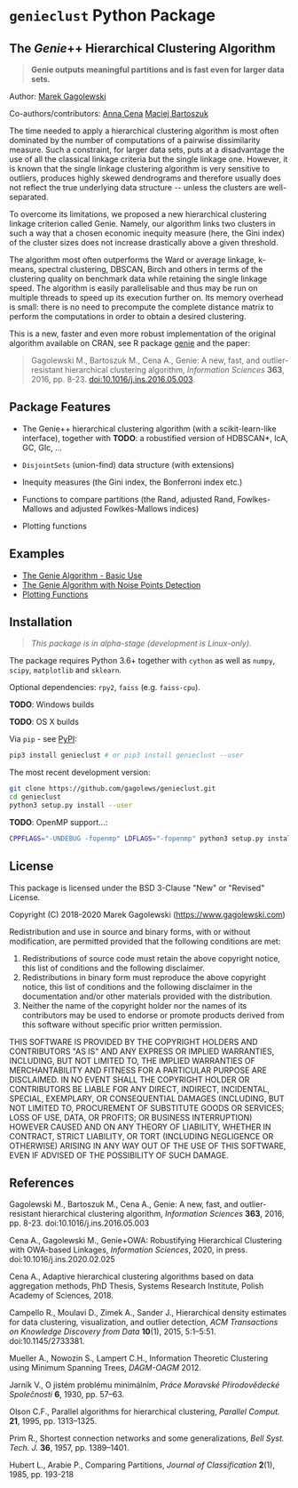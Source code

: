 `genieclust` Python Package
===========================



The *Genie*++ Hierarchical Clustering Algorithm
-----------------------------------------------

> **Genie outputs meaningful partitions and is fast even for larger data sets.**



Author: [Marek Gagolewski](https://www.gagolewski.com)

Co-authors/contributors:
[Anna Cena](https://cena.rexamine.com)
[Maciej Bartoszuk](https://bartoszuk.rexamine.com)

The time needed to apply a hierarchical clustering algorithm is most
often dominated by the number of computations of a pairwise
dissimilarity measure. Such a constraint, for larger data sets, puts at
a disadvantage the use of all the classical linkage criteria but the
single linkage one. However, it is known that the single linkage
clustering algorithm is very sensitive to outliers, produces highly
skewed dendrograms and therefore usually does not reflect the true
underlying data structure -- unless the clusters are well-separated.

To overcome its limitations, we proposed a new hierarchical clustering
linkage criterion called Genie. Namely, our algorithm links two clusters
in such a way that a chosen economic inequity measure (here, the Gini
index) of the cluster sizes does not increase drastically above a given
threshold.

The algorithm most often outperforms the Ward or average linkage, k-means,
spectral clustering, DBSCAN, Birch and others in terms of the
clustering quality on benchmark data while retaining the single linkage speed.
The algorithm is easily parallelisable and thus may be run on multiple
threads to speed up its execution further on. Its memory overhead is
small: there is no need to precompute the complete distance matrix to
perform the computations in order to obtain a desired clustering.

This is a new, faster and even more robust implementation of the
original algorithm available on CRAN, see R package
[genie](http://www.gagolewski.com/software/genie/) and the paper:

> Gagolewski M., Bartoszuk M., Cena A., Genie: A new, fast, and
> outlier-resistant hierarchical clustering algorithm, *Information
> Sciences* **363**, 2016, pp. 8-23.
> [doi:10.1016/j.ins.2016.05.003](http://dx.doi.org/10.1016/j.ins.2016.05.003).




Package Features
----------------

-   The Genie++ hierarchical clustering algorithm (with a scikit-learn-like
    interface), together with **TODO**: a robustified version of
    HDBSCAN\*, IcA, GC, GIc, ...

-   `DisjointSets` (union-find) data structure (with extensions)

-   Inequity measures (the Gini index, the Bonferroni index
    etc.)

-   Functions to compare partitions (the Rand,
    adjusted Rand, Fowlkes-Mallows and adjusted Fowlkes-Mallows indices)

-   Plotting functions




Examples
--------

-   [The Genie Algorithm - Basic Use](https://github.com/gagolews/genieclust/blob/master/notebooks/example_genie_basic.ipynb)
-   [The Genie Algorithm with Noise Points Detection](https://github.com/gagolews/genieclust/blob/master/notebooks/example_noisy.ipynb)
-   [Plotting Functions](https://github.com/gagolews/genieclust/blob/master/notebooks/example_plots.ipynb)



Installation
------------

> *This package is in alpha-stage (development is Linux-only).*

The package requires Python 3.6+ together with `cython` as well as
`numpy`, `scipy`, `matplotlib` and `sklearn`.

Optional dependencies: `rpy2`, `faiss` (e.g. `faiss-cpu`).

**TODO**: Windows builds

**TODO**: OS X builds

Via `pip` - see [PyPI](https://pypi.org/project/genieclust/):

```bash
pip3 install genieclust # or pip3 install genieclust --user
```


The most recent development version:

```bash
git clone https://github.com/gagolews/genieclust.git
cd genieclust
python3 setup.py install --user
```



**TODO**: OpenMP support...:

```bash
CPPFLAGS="-UNDEBUG -fopenmp" LDFLAGS="-fopenmp" python3 setup.py install --user
```




License
-------

This package is licensed under the BSD 3-Clause "New" or "Revised"
License.

Copyright (C) 2018-2020 Marek Gagolewski (https://www.gagolewski.com)

Redistribution and use in source and binary forms, with or without
modification, are permitted provided that the following conditions are
met:

1.  Redistributions of source code must retain the above copyright
    notice, this list of conditions and the following disclaimer.
2.  Redistributions in binary form must reproduce the above copyright
    notice, this list of conditions and the following disclaimer in the
    documentation and/or other materials provided with the distribution.
3.  Neither the name of the copyright holder nor the names of its
    contributors may be used to endorse or promote products derived from
    this software without specific prior written permission.

THIS SOFTWARE IS PROVIDED BY THE COPYRIGHT HOLDERS AND CONTRIBUTORS \"AS
IS\" AND ANY EXPRESS OR IMPLIED WARRANTIES, INCLUDING, BUT NOT LIMITED
TO, THE IMPLIED WARRANTIES OF MERCHANTABILITY AND FITNESS FOR A
PARTICULAR PURPOSE ARE DISCLAIMED. IN NO EVENT SHALL THE COPYRIGHT
HOLDER OR CONTRIBUTORS BE LIABLE FOR ANY DIRECT, INDIRECT, INCIDENTAL,
SPECIAL, EXEMPLARY, OR CONSEQUENTIAL DAMAGES (INCLUDING, BUT NOT LIMITED
TO, PROCUREMENT OF SUBSTITUTE GOODS OR SERVICES; LOSS OF USE, DATA, OR
PROFITS; OR BUSINESS INTERRUPTION) HOWEVER CAUSED AND ON ANY THEORY OF
LIABILITY, WHETHER IN CONTRACT, STRICT LIABILITY, OR TORT (INCLUDING
NEGLIGENCE OR OTHERWISE) ARISING IN ANY WAY OUT OF THE USE OF THIS
SOFTWARE, EVEN IF ADVISED OF THE POSSIBILITY OF SUCH DAMAGE.




References
----------

Gagolewski M., Bartoszuk M., Cena A.,
Genie: A new, fast, and outlier-resistant hierarchical clustering algorithm,
*Information Sciences* **363**, 2016, pp. 8-23.
doi:10.1016/j.ins.2016.05.003

Cena A., Gagolewski M.,
Genie+OWA: Robustifying Hierarchical Clustering with OWA-based Linkages,
*Information Sciences*, 2020,
in press. doi:10.1016/j.ins.2020.02.025

Cena A.,
Adaptive hierarchical clustering algorithms based on data aggregation methods,
PhD Thesis, Systems Research Institute, Polish Academy of Sciences, 2018.

Campello R., Moulavi D., Zimek A., Sander J.,
Hierarchical density estimates for data clustering, visualization, and outlier detection,
*ACM Transactions on Knowledge Discovery from Data* **10**(1), 2015, 5:1–5:51.
doi:10.1145/2733381.

Mueller A., Nowozin S., Lampert C.H.,
Information Theoretic Clustering using Minimum Spanning Trees,
*DAGM-OAGM* 2012.

Jarník V., O jistém problému minimálním,
*Práce Moravské Přírodovědecké Společnosti* **6**, 1930, pp. 57–63.

Olson C.F., Parallel algorithms for hierarchical clustering,
*Parallel Comput.* **21**, 1995, pp. 1313–1325.

Prim R., Shortest connection networks and some generalizations,
*Bell Syst. Tech. J.* **36**, 1957, pp. 1389–1401.

Hubert L., Arabie P., Comparing Partitions,
*Journal of Classification* **2**(1), 1985, pp. 193-218
